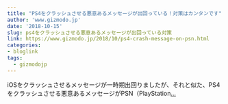 ```yaml
---
title: "PS4をクラッシュさせる悪意あるメッセージが出回っている！対策はカンタンです"
author: 'www.gizmodo.jp'
date: '2018-10-15'
slug: ps4をクラッシュさせる悪意あるメッセージが出回っている対策
link: https://www.gizmodo.jp/2018/10/ps4-crash-message-on-psn.html
categories:
- bloglink
tags:
  - gizmodojp
---
```


iOSをクラッシュさせるメッセージが一時期出回りましたが、それと似た、PS4をクラッシュさせる悪意あるメッセージがPSN（PlayStation[... <i class="fas fa-external-link-alt"></i>](https://www.gizmodo.jp/2018/10/ps4-crash-message-on-psn.html)

